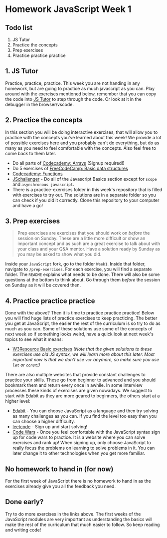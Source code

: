 # Homework JavaScript Week 1

## **Todo list**

1. JS Tutor
1. Practice the concepts
1. Prep exercises
1. Practice practice practice

## **1. JS Tutor**

Practice, practice, practice. This week you are not handing in any homework, but are going to practice as much javascript as you can. Play around with the exercises mentioned below, remember that you can copy the code into [JS Tutor](http://pythontutor.com/javascript.html#mode=edit) to step through the code. Or look at it in the debugger in the browser/vscode.

## **2. Practice the concepts**

In this section you will be doing interactive exercises, that will allow you to practice with the concepts you've learned about this week! We provide a lot of possible exercises here and you probably can't do everything, but do as many as you need to feel comfortable with the concepts. Also feel free to come back to them later.

- Do all parts of [Codecademy: Arrays](https://www.codecademy.com/courses/introduction-to-javascript/lessons/arrays) (Signup required!)
- Do 5 exercises of [FreeCodeCamp: Basic data structures](https://learn.freecodecamp.org/javascript-algorithms-and-data-structures/basic-data-structures)
- [Codecademy: Functions ](https://www.codecademy.com/courses/introduction-to-javascript/lessons/functions)
- [JSchallenger](https://www.jschallenger.com/) - Do all of the Javascript Basics section except for `scope` and `asynchronous javascript`.
- There is a practice-exercises folder in this week's repository that is filled with exercises to try out. The solutions are in a separate folder so you can check if you did it correctly. Clone this repository to your computer and have a go!

## **3. Prep exercises**

> Prep exercises are exercises that you should work on _before_ the session on Sunday. These are a little more difficult or show an important concept and as such are a great exercise to talk about with your class and your Q&A mentor. Have a solution ready by Sunday as you may be asked to show what you did.

Inside your `JavaScript` fork, go to the folder `Week1`. Inside that folder, navigate to `/prep-exercises`. For each exercise, you will find a separate folder. The `README` explains what needs to be done. There will also be some questions at the bottom to think about. Go through them _before_ the session on Sunday as it will be covered then.

## **4. Practice practice practice**

Done with the above? Then it is time to practice practice practice! Below you will find huge lists of practice exercises to keep practicing. The better you get at JavaScript, the easier the rest of the curriculum is so try to do as much as you can. Some of these solutions use some of the concepts of next week so if something looks weird, have a quick look at next week's topics to see what it means:

- [W3Resource Basic exercises](https://www.w3resource.com/javascript-exercises/javascript-basic-exercises.php) _(Note that the given solutions to these exercises use old JS syntax, we will learn more about this later. Most important now is that we don't use `var` anymore, so make sure you use `let` or `const`!)_

There are also multiple websites that provide constant challenges to practice your skills. These go from beginner to advanced and you should bookmark them and return every once in awhile. In some interview processes these kinds of exercises are given nowadays. We suggest to start with Edabit as they are more geared to beginners, the others start at a higher level:

- [Edabit](https://edabit.com/challenges) - You can choose JavaScript as a language and then try solving as many challenges as you can. If you find the level too easy then you can choose a higher difficulty.
- [leetcode](https://leetcode.com/) - Sign up and start solving!
- [Code Wars](https://www.codewars.com/) - Once you feel comfortable with the JavaScript syntax sign up for code wars to practice. It is a website where you can solve exercises and rank up! When signing up, only choose JavaScript to really focus the problems on learning to solve problems in it. You can later change it to other technologies when you get more familiar.

## No homework to hand in (for now)

For the first week of JavaScript there is no homework to hand in as the exercises already give you all the feedback you need.

## Done early?

Try to do more exercises in the links above. The first weeks of the JavaScript modules are very important as understanding the basics will make the rest of the curriculum that much easier to follow. So keep reading and writing code!
